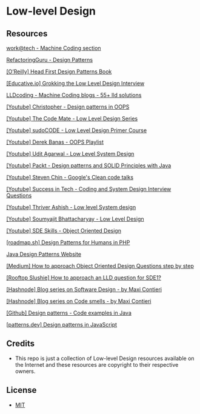 # Low-level Design

## Resources

[work@tech - Machine Coding section](https://workat.tech/machine-coding)

[RefactoringGuru - Design Patterns](https://refactoring.guru/design-patterns)

[[O’Reilly] Head First Design Patterns Book](https://www.oreilly.com/library/view/head-first-design/0596007124/)

[[Educative.io] Grokking the Low Level Design Interview](https://www.educative.io/courses/grokking-the-low-level-design-interview-using-ood-principles)

[LLDcoding - Machine Coding blogs - 55+ lld solutions](https://lldcoding.com)

[[Youtube] Christopher - Design patterns in OOPS](https://www.youtube.com/playlist?list=PLrhzvIcii6GNjpARdnO4ueTUAVR9eMBpc)

[[Youtube] The Code Mate - Low Level Design Series](https://www.youtube.com/playlist?list=PLAC2AM9O1C5KioUMeH9qIjbAV_RMmX8rd)

[[Youtube] sudoCODE - Low Level Design Primer Course](https://www.youtube.com/playlist?list=PLTCrU9sGybupCpY20eked6blbHI4zZ55k)

[[Youtube] Derek Banas - OOPS Playlist](https://www.youtube.com/playlist?list=PLGLfVvz_LVvS5P7khyR4xDp7T9lCk9PgE)

[[Youtube] Udit Agarwal - Low Level System Design](https://www.youtube.com/playlist?list=PL564gOx0bCLqTolRIHIsR2JPv11w8LESW)

[[Youtube] Packt - Design patterns and SOLID Principles with Java](https://www.youtube.com/playlist?list=PLTgRMOcmRb3MVU6oeXRp0naSuk9kcnnfC)

[[Youtube] Steven Chin - Google's Clean code talks](https://www.youtube.com/playlist?list=PLx5t1p9LqYUe_3LrWrrJN5agu5Jcd-3bG)

[[Youtube] Success in Tech - Coding and System Design Interview Questions](https://www.youtube.com/playlist?list=PLA8lYuzFlBqAy6dkZHj5VxUAaqr4vwrka)

[[Youtube] Thriver Ashish - Low level System design](https://www.youtube.com/playlist?list=PLx2RZGha5vYlGw7PxsYlMrNC3-f2ihsBM)

[[Youtube] Soumyajit Bhattacharyay - Low Level Design](https://www.youtube.com/playlist?list=PL12BCqE-Lp650Cg6FZW7SoZwN8Rw1WJI7)

[[Youtube] SDE Skills - Object Oriented Design](https://www.youtube.com/playlist?list=PLBtMh4xfa9FGzQI8QpUgWI1J9wDdB6RFo)

[[roadmap.sh] Design Patterns for Humans in PHP](https://roadmap.sh/guides/design-patterns-for-humans)

[Java Design Patterns Website](https://java-design-patterns.com/)

[[Medium] How to approach Object Oriented Design Questions step by step](https://medium.com/@nrkapri/how-to-approach-object-oriented-design-questions-step-by-step-67ed6a5a30e5)

[[Rooftop Slushie] How to approach an LLD question for SDE1?](https://www.rooftopslushie.com/request/How%20to%20approach%20OOD%20Questions%20for%20SDE-1-9654)

[[Hashnode] Blog series on Software Design - by Maxi Contieri](https://hashnode.com/series/object-oriented-design-ckh0jxdzs07qw20s16jmh8og7)

[[Hashnode] Blog series on Code smells  - by Maxi Contieri](https://hashnode.com/series/code-smells-ckh0jrbfm07pu20s1bc0yaae1)

[[Github] Design patterns - Code examples in Java](https://github.com/braindevoiler/design-patterns)

[[patterns.dev] Design patterns in JavaScript](https://www.patterns.dev/posts/#design-patterns)

## Credits
* This repo is just a collection of Low-level Design resources available on the Internet and these resources are copyright to their respective owners.

## License
- [MIT](LICENSE)

